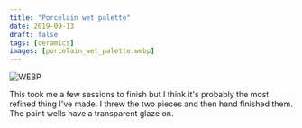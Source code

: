 ```yaml
---
title: "Porcelain wet palette"
date: 2019-09-13
draft: false
tags: [ceramics]
images: [porcelain_wet_palette.webp]
---
```


![WEBP](porcelain_wet_palette.webp "Porcelain Wet Palette")

This took me a few sessions to finish but I think it's probably the most refined thing I've made. I threw the two pieces and then hand finished them. The paint wells have a transparent glaze on.
